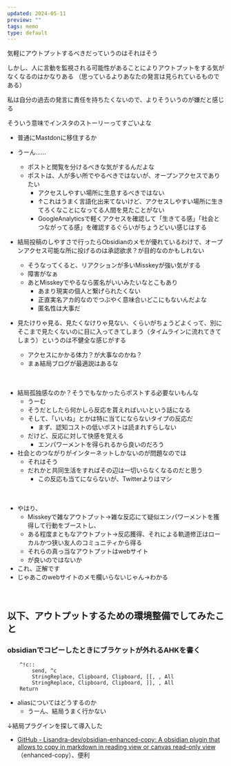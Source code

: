 ```yaml
---
updated: 2024-05-11
preview: ""
tags: memo
type: default
---
```


気軽にアウトプットするべきだっていうのはそれはそう

しかし、人に言動を監視される可能性があることによりアウトプットをする気がなくなるのはかなりある
（思っているよりあなたの発言は見られているものである）

私は自分の過去の発言に責任を持ちたくないので、よりそういうのが嫌だと感じる

そういう意味でインスタのストーリーってすごいよな


- 普通にMastdonに移住するか
- うーん……
    - ポストと閲覧を分けるべきな気がするんだよな
    - ポストは、人が多い所でやるべきではないが、オープンアクセスでありたい
        - アクセスしやすい場所に生息するべきではない
        - ↑これはうまく言語化出来てないけど、アクセスしやすい場所に生きてろくなことになってる人間を見たことがない
        - GoogleAnalyticsで軽くアクセスを確認して「生きてる感」「社会とつながってる感」を確認するぐらいがちょうどいい感じはする
- 結局投稿のしやすさで行ったらObsidianのメモが優れているわけで、オープンアクセス可能な所に投げるのは承認欲求？が目的なのかもしれない
    - そうなってくると、リアクションが多いMisskeyが強い気がする
    - 障害がなぁ
    - あとMisskeyでやるなら匿名がいいみたいなとこもあり
        - あまり現実の個人と繋げられたくない
        - 正直実名アカ的なのでつぶやく意味合いどこにもないんだよな
        - 匿名性は大事だ



- 見たけりゃ見る、見たくなけりゃ見ない、くらいがちょうどよくって、別にそこまで見たくないのに目に入ってきてしまう（タイムラインに流れてきてしまう）というのは不健全な感じがする
	- アクセスにかかる体力？が大事なのかね？
    - まぁ結局ブログが最適説はあるな

　




- 結局孤独感なのか？そうでもなかったらポストする必要ないもんな
    - うーむ
    - そうだとしたら何かしら反応を貰えればいいという話になる
    - そして、「いいね」とかは特に当てにならないタイプの反応だ
        - まず、認知コストの低いポストは読まれすらしない
    - だけど、反応に対して快感を覚える
        - エンパワーメントを得られるから良いのだろう
- 社会とのつながりがインターネットしかないのが問題なのでは
    - それはそう
    - だれかと共同生活をすればその辺は一切いらなくなるのだと思う
        - この反応も当てにならないが、Twitterよりはマシ

　

- やはり、
    - Misskeyで雑なアウトプット→雑な反応にて疑似エンパワーメントを獲得して行動をブーストし、
    - ある程度まともなアウトプット→反応獲得、それによる軌道修正はローカルかつ狭い友人のコミュニティから得る
    - それらの真っ当なアウトプットはwebサイト
    - が良いのではないか
- これ、正解です
- じゃあこのwebサイトのメモ欄いらないじゃん→わかる

　


## 以下、アウトプットするための環境整備でしてみたこと
### obsidianでコピーしたときにブラケットが外れるAHKを書く

```
    ^!c::
        send, ^c
        StringReplace, Clipboard, Clipboard, [[, , All
        StringReplace, Clipboard, Clipboard, ]], , All
    Return
```

- aliasについてはどうするのか
    - うーん、結局うまく行かない

↓結局プラグインを探して導入した
- [GitHub - Lisandra-dev/obsidian-enhanced-copy: A obsidian plugin that allows to copy in markdown in reading view or canvas read-only view](https://github.com/Lisandra-dev/obsidian-enhanced-copy)（enhanced-copy）、便利
